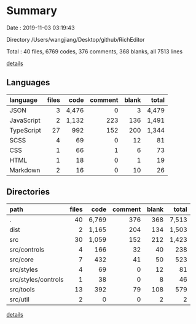 # Summary

Date : 2019-11-03 03:19:43

Directory /Users/wangjiang/Desktop/github/RichEditor

Total : 40 files,  6769 codes, 376 comments, 368 blanks, all 7513 lines

[details](details.md)

## Languages
| language | files | code | comment | blank | total |
| :--- | ---: | ---: | ---: | ---: | ---: |
| JSON | 3 | 4,476 | 0 | 3 | 4,479 |
| JavaScript | 2 | 1,132 | 223 | 136 | 1,491 |
| TypeScript | 27 | 992 | 152 | 200 | 1,344 |
| SCSS | 4 | 69 | 0 | 12 | 81 |
| CSS | 1 | 66 | 1 | 6 | 73 |
| HTML | 1 | 18 | 0 | 1 | 19 |
| Markdown | 2 | 16 | 0 | 10 | 26 |

## Directories
| path | files | code | comment | blank | total |
| :--- | ---: | ---: | ---: | ---: | ---: |
| . | 40 | 6,769 | 376 | 368 | 7,513 |
| dist | 2 | 1,165 | 204 | 134 | 1,503 |
| src | 30 | 1,059 | 152 | 212 | 1,423 |
| src/controls | 4 | 166 | 32 | 40 | 238 |
| src/core | 7 | 432 | 41 | 50 | 523 |
| src/styles | 4 | 69 | 0 | 12 | 81 |
| src/styles/controls | 1 | 38 | 0 | 8 | 46 |
| src/tools | 13 | 392 | 79 | 108 | 579 |
| src/util | 2 | 0 | 0 | 2 | 2 |

[details](details.md)